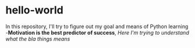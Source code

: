 # hello-world
In this repository, I'll try to figure out my goal and means of Python learning
-**Motivation is the best predictor of success**, *Here I'm trying to understand what the *bla* things means*
